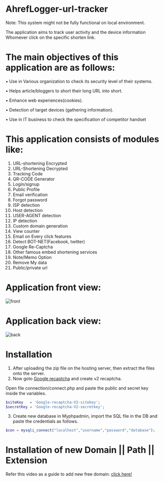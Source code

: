 # AhrefLogger-url-tracker
Note: This system might not be fully functional on local environment.

The application aims to track user activity and the device information Whomever click on the
specific shorten link.

# The main objectives of this application are as follows:

• Use in Various organization to check its security level of their systems.

• Helps article/bloggers to short their long URL into short.

• Enhance web experiences(cookies).

• Detection of target devices (gathering information).

• Use in IT business to check the specification of competitor handset 

# This application consists of modules like:
 1. URL-shortening Encrypted
 2. URL-Shortening Decrypted
 3. Tracking Code
 4. QR-CODE Generator
 5. Login/signup
 6. Public Profile
 7. Email verification
 8. Forgot password
 9. ISP detection
10. Host detection
11. USER-AGENT detection
12. IP detection
13. Custom domain generation
14. View counter
15. Email on Every click features
16. Detect BOT-NET(Facebook, twitter)
17. Google Re-Captcha
18. Other famous embed shortening services
19. Note/Memo Option
20. Remove My data
21. Public/private url

# Application front view:
![front](https://i.ibb.co/XYwqqPb/Untitled.png)

# Application back view:

![back](https://i.ibb.co/gvPV61k/Untitled.png)

# Installation 
1. After uploading the zip file on the hosting server, then extract the files onto the server.
2. Now goto [Google recaptcha](https://www.google.com/recaptcha/admin/create) and create v2 recaptcha.
 
 Open file connection/connect.php and paste the public and secret key inside the variables.
 ```php
 $siteKey   = 'Google-recaptcha-V2-sitekey';
 $secretKey = 'Google-recaptcha-V2-secretkey';
 ```
 
 3. Create new database in Myphpadmin, import the SQL file in the DB and paste the credentials as follows.
 ```php
 $con = mysqli_connect("localhost","username","password","database");
 ```

# Installation of new Domain || Path || Extension
Refer this video as a guide to add new free domain: [click here!](https://www.google.com/recaptcha/admin/create)
